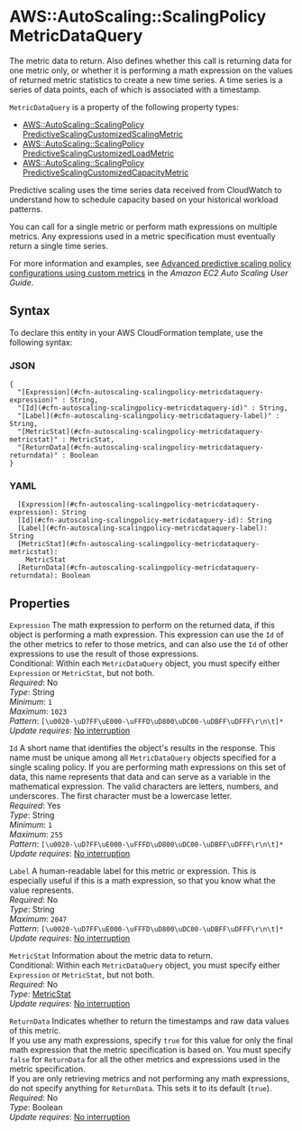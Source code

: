 # AWS::AutoScaling::ScalingPolicy MetricDataQuery<a name="aws-properties-autoscaling-scalingpolicy-metricdataquery"></a>

The metric data to return\. Also defines whether this call is returning data for one metric only, or whether it is performing a math expression on the values of returned metric statistics to create a new time series\. A time series is a series of data points, each of which is associated with a timestamp\.

`MetricDataQuery` is a property of the following property types:

- [AWS::AutoScaling::ScalingPolicy PredictiveScalingCustomizedScalingMetric](https://docs.aws.amazon.com/AWSCloudFormation/latest/UserGuide/aws-properties-autoscaling-scalingpolicy-predictivescalingcustomizedscalingmetric.html)
- [AWS::AutoScaling::ScalingPolicy PredictiveScalingCustomizedLoadMetric](https://docs.aws.amazon.com/AWSCloudFormation/latest/UserGuide/aws-properties-autoscaling-scalingpolicy-predictivescalingcustomizedloadmetric.html)
- [AWS::AutoScaling::ScalingPolicy PredictiveScalingCustomizedCapacityMetric](https://docs.aws.amazon.com/AWSCloudFormation/latest/UserGuide/aws-properties-autoscaling-scalingpolicy-predictivescalingcustomizedcapacitymetric.html)

Predictive scaling uses the time series data received from CloudWatch to understand how to schedule capacity based on your historical workload patterns\.

You can call for a single metric or perform math expressions on multiple metrics\. Any expressions used in a metric specification must eventually return a single time series\.

For more information and examples, see [Advanced predictive scaling policy configurations using custom metrics](https://docs.aws.amazon.com/autoscaling/ec2/userguide/predictive-scaling-customized-metric-specification.html) in the _Amazon EC2 Auto Scaling User Guide_\.

## Syntax<a name="aws-properties-autoscaling-scalingpolicy-metricdataquery-syntax"></a>

To declare this entity in your AWS CloudFormation template, use the following syntax:

### JSON<a name="aws-properties-autoscaling-scalingpolicy-metricdataquery-syntax.json"></a>

```
{
  "[Expression](#cfn-autoscaling-scalingpolicy-metricdataquery-expression)" : String,
  "[Id](#cfn-autoscaling-scalingpolicy-metricdataquery-id)" : String,
  "[Label](#cfn-autoscaling-scalingpolicy-metricdataquery-label)" : String,
  "[MetricStat](#cfn-autoscaling-scalingpolicy-metricdataquery-metricstat)" : MetricStat,
  "[ReturnData](#cfn-autoscaling-scalingpolicy-metricdataquery-returndata)" : Boolean
}
```

### YAML<a name="aws-properties-autoscaling-scalingpolicy-metricdataquery-syntax.yaml"></a>

```
  [Expression](#cfn-autoscaling-scalingpolicy-metricdataquery-expression): String
  [Id](#cfn-autoscaling-scalingpolicy-metricdataquery-id): String
  [Label](#cfn-autoscaling-scalingpolicy-metricdataquery-label): String
  [MetricStat](#cfn-autoscaling-scalingpolicy-metricdataquery-metricstat):
    MetricStat
  [ReturnData](#cfn-autoscaling-scalingpolicy-metricdataquery-returndata): Boolean
```

## Properties<a name="aws-properties-autoscaling-scalingpolicy-metricdataquery-properties"></a>

`Expression` <a name="cfn-autoscaling-scalingpolicy-metricdataquery-expression"></a>
The math expression to perform on the returned data, if this object is performing a math expression\. This expression can use the `Id` of the other metrics to refer to those metrics, and can also use the `Id` of other expressions to use the result of those expressions\.  
Conditional: Within each `MetricDataQuery` object, you must specify either `Expression` or `MetricStat`, but not both\.  
_Required_: No  
_Type_: String  
_Minimum_: `1`  
_Maximum_: `1023`  
_Pattern_: `[\u0020-\uD7FF\uE000-\uFFFD\uD800\uDC00-\uDBFF\uDFFF\r\n\t]*`  
_Update requires_: [No interruption](https://docs.aws.amazon.com/AWSCloudFormation/latest/UserGuide/using-cfn-updating-stacks-update-behaviors.html#update-no-interrupt)

`Id` <a name="cfn-autoscaling-scalingpolicy-metricdataquery-id"></a>
A short name that identifies the object's results in the response\. This name must be unique among all `MetricDataQuery` objects specified for a single scaling policy\. If you are performing math expressions on this set of data, this name represents that data and can serve as a variable in the mathematical expression\. The valid characters are letters, numbers, and underscores\. The first character must be a lowercase letter\.  
_Required_: Yes  
_Type_: String  
_Minimum_: `1`  
_Maximum_: `255`  
_Pattern_: `[\u0020-\uD7FF\uE000-\uFFFD\uD800\uDC00-\uDBFF\uDFFF\r\n\t]*`  
_Update requires_: [No interruption](https://docs.aws.amazon.com/AWSCloudFormation/latest/UserGuide/using-cfn-updating-stacks-update-behaviors.html#update-no-interrupt)

`Label` <a name="cfn-autoscaling-scalingpolicy-metricdataquery-label"></a>
A human\-readable label for this metric or expression\. This is especially useful if this is a math expression, so that you know what the value represents\.  
_Required_: No  
_Type_: String  
_Maximum_: `2047`  
_Pattern_: `[\u0020-\uD7FF\uE000-\uFFFD\uD800\uDC00-\uDBFF\uDFFF\r\n\t]*`  
_Update requires_: [No interruption](https://docs.aws.amazon.com/AWSCloudFormation/latest/UserGuide/using-cfn-updating-stacks-update-behaviors.html#update-no-interrupt)

`MetricStat` <a name="cfn-autoscaling-scalingpolicy-metricdataquery-metricstat"></a>
Information about the metric data to return\.  
Conditional: Within each `MetricDataQuery` object, you must specify either `Expression` or `MetricStat`, but not both\.  
_Required_: No  
_Type_: [MetricStat](aws-properties-autoscaling-scalingpolicy-metricstat.md)  
_Update requires_: [No interruption](https://docs.aws.amazon.com/AWSCloudFormation/latest/UserGuide/using-cfn-updating-stacks-update-behaviors.html#update-no-interrupt)

`ReturnData` <a name="cfn-autoscaling-scalingpolicy-metricdataquery-returndata"></a>
Indicates whether to return the timestamps and raw data values of this metric\.  
If you use any math expressions, specify `true` for this value for only the final math expression that the metric specification is based on\. You must specify `false` for `ReturnData` for all the other metrics and expressions used in the metric specification\.  
If you are only retrieving metrics and not performing any math expressions, do not specify anything for `ReturnData`\. This sets it to its default \(`true`\)\.  
_Required_: No  
_Type_: Boolean  
_Update requires_: [No interruption](https://docs.aws.amazon.com/AWSCloudFormation/latest/UserGuide/using-cfn-updating-stacks-update-behaviors.html#update-no-interrupt)

